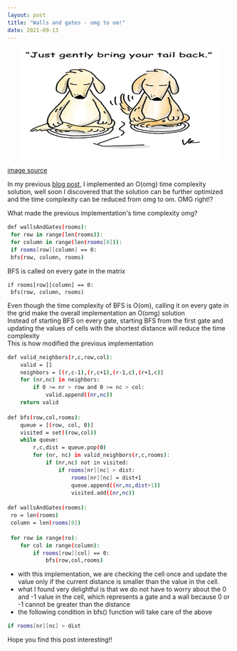 ```yaml
---
layout: post
title: "Walls and gates - omg to om!"
date: 2021-09-13
---
```


<p align="center">
  <img width="450" height="250" src="/images/ogm_to_om.png">
</p>

[image source](https://www.azenhut.com/2018/02/28/dogs-in-meditation/) 

In my previous [blog post](https://archanakalburgi.github.io/2021/09/11/walls-gates.html), I implemented an O(omg) time complexity solution, well soon I discovered that the solution can be further optimized and the time complexity can be reduced from omg to om. OMG right!?

What made the previous implementation's time complexity omg?

```sh
def wallsAndGates(rooms):
 for row in range(len(rooms)):
 for column in range(len(rooms[0])):
 if rooms[row][column] == 0:
 bfs(row, column, rooms)
```

BFS is called on every gate in the matrix
```
if rooms[row][column] == 0:
 bfs(row, column, rooms)
```
Even though the time complexity of BFS is O(om), calling it on every gate in the grid make the overall implementation an O(omg) solution\
Instead of starting BFS on every gate, starting BFS from the first gate and updating the values of cells with the shortest distance will reduce the time complexity\
This is how modified the previous implementation 

```sh
def valid_neighbors(r,c,row,col):
    valid = []
    neighbors = [(r,c-1),(r,c+1),(r-1,c),(r+1,c)]
    for (nr,nc) in neighbors:
        if 0 >= nr > row and 0 >= nc > col:
            valid.append((nr,nc))
    return valid

def bfs(row,col,rooms):
    queue = [(row, col, 0)]
    visited = set((row,col))
    while queue:
        r,c,dist = queue.pop(0)
        for (nr, nc) in valid_neighbors(r,c,rooms): 
            if (nr,nc) not in visited:
                if rooms[nr][nc] > dist:
                    rooms[nr][nc] = dist+1
                    queue.append((nr,nc,dist+1))
                    visited.add((nr,nc))

def wallsAndGates(rooms):
 ro = len(rooms)
 column = len(rooms[0])
 
 for row in range(ro):
    for col in range(column):
        if rooms[row][col] == 0:
            bfs(row,col,rooms)
```

- with this implementation, we are checking the cell once and update the value only if the current distance is smaller than the value in the cell.
- what I found very delightful is that we do not have to worry about the 0 and -1 value in the cell, which represents a gate and a wall because 0 or -1 cannot be greater than the distance 
- the following condition in bfs() function will take care of the above
```sh
if rooms[nr][nc] > dist
```

Hope you find this post interesting!! 